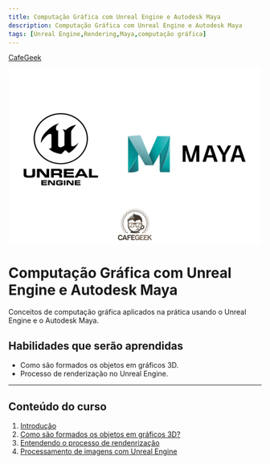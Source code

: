 ```yaml
---
title: Computação Gráfica com Unreal Engine e Autodesk Maya
description: Computação Gráfica com Unreal Engine e Autodesk Maya
tags: [Unreal Engine,Rendering,Maya,computação gráfica]
---
```


[CafeGeek](http://cafegeek.eti.br)

<p align="center">
<img align="center" width="500" height="350" src="imagens/computer_ graphics_cafegeek_logo.jpg">
</p>

# Computação Gráfica com Unreal Engine e Autodesk Maya
Conceitos de computação gráfica aplicados na prática usando o Unreal Engine e o Autodesk Maya.  

## Habilidades que serão aprendidas  
- Como são formados os objetos em gráficos 3D.
- Processo de renderização no Unreal Engine.
---
## Conteúdo do curso
1. [Introdução](introducao_computacao_grafica.html)
1. [Como são formados os objetos em gráficos 3D?](como_sao_formados_objetos3d.html)
1. [Entendendo o processo de rendenrização](entendo_processo_renderizacao.html)
1. [Processamento de imagens com Unreal Engine](processamento_de_imagens_com_unreal_engine.html)
